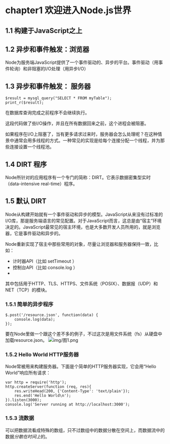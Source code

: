 # chapter1 欢迎进入Node.js世界 #

## 1.1 构建于JavaScript之上 ##

## 1.2 异步和事件触发：浏览器 ##
Node为服务端JavaScript提供了一个事件驱动的、异步的平台。事件驱动（用事件轮询）和非阻塞的I/O处理（用异步I/O）

## 1.3 异步和事件触发： 服务器 ##

	$result = mysql_query("SELECT * FROM myTable");
	print_r($result);
在数据库查询完成之前程序不会继续执行。

这段代码做了些I/O操作，并且在所有数据回来之前，这个进程会被阻塞。

如果程序在I/O上阻塞了，当有更多请求过来时，服务器会怎么处理呢？在这种情景中通常会用多线程的方式。一种常见的实现是给每个连接分配一个线程，并为那些连接设置一个线程池。

## 1.4 DIRT 程序 ##
Node所针对的应用程序有一个专门的简称：DIRT。它表示数据密集型实时（data-intensive real-time）程序。

## 1.5 默认 DIRT ##
Node从构建开始就有一个事件驱动和异步的模型。JavaScript从来没有过标准的I/O库，那是服务端语言的常见配置。对于JavaScript而言，这总是由“宿主”环境决定的。JavaScript最常见的宿主环境，也是大多数开发人员所用的，就是浏览器，它是事件驱动和异步的。

Node重新实现了宿主中那些常用的对象，尽量让浏览器和服务器保持一致，比如：

* 计时器API（比如 setTimeout ）
* 控制台API（比如 console.log ）
* 
其中包括用于HTTP、TLS、HTTPS、文件系统（POSIX）、数据报（UDP）和NET（TCP）的模块。

### 1.5.1 简单的异步程序 ###
	$.post('/resource.json', function(data) {
		console.log(data);
	});
要在Node里做一个跟这个差不多的例子，不过这次是用文件系统（fs）从硬盘中加载resource.json。
![img/图1.png](img/图1.png)

### 1.5.2 Hello World HTTP服务器 ###
Node常被用来构建服务器。下面是个简单的HTTP服务器实现，它会用“Hello World”响应所有请求：

	var http = require('http');
	http.createServer(function (req, res){
		res.writeHead(200, {'Content-Type': 'text/plain'});
		res.end('Hello World\n');
	}).listen(3000);
	console.log('Server running at http://localhost:3000');

### 1.5.3 流数据 ###
可以把数据流看成特殊的数组，只不过数组中的数据分散在空间上，而数据流中的数据*分散在时间上*的。

